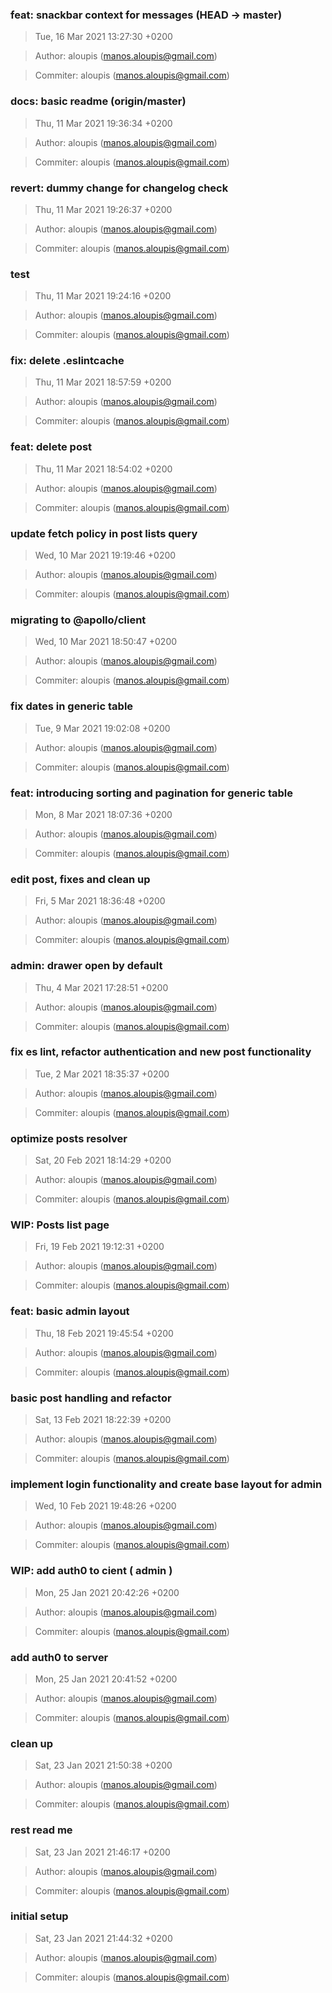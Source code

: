 ### feat: snackbar context for messages (HEAD -> master)
>Tue, 16 Mar 2021 13:27:30 +0200

>Author: aloupis (manos.aloupis@gmail.com)

>Commiter: aloupis (manos.aloupis@gmail.com)




### docs: basic readme (origin/master)
>Thu, 11 Mar 2021 19:36:34 +0200

>Author: aloupis (manos.aloupis@gmail.com)

>Commiter: aloupis (manos.aloupis@gmail.com)




### revert: dummy change for changelog check
>Thu, 11 Mar 2021 19:26:37 +0200

>Author: aloupis (manos.aloupis@gmail.com)

>Commiter: aloupis (manos.aloupis@gmail.com)




### test
>Thu, 11 Mar 2021 19:24:16 +0200

>Author: aloupis (manos.aloupis@gmail.com)

>Commiter: aloupis (manos.aloupis@gmail.com)




### fix: delete .eslintcache
>Thu, 11 Mar 2021 18:57:59 +0200

>Author: aloupis (manos.aloupis@gmail.com)

>Commiter: aloupis (manos.aloupis@gmail.com)




### feat: delete post
>Thu, 11 Mar 2021 18:54:02 +0200

>Author: aloupis (manos.aloupis@gmail.com)

>Commiter: aloupis (manos.aloupis@gmail.com)




### update fetch policy in post lists query
>Wed, 10 Mar 2021 19:19:46 +0200

>Author: aloupis (manos.aloupis@gmail.com)

>Commiter: aloupis (manos.aloupis@gmail.com)




### migrating to @apollo/client
>Wed, 10 Mar 2021 18:50:47 +0200

>Author: aloupis (manos.aloupis@gmail.com)

>Commiter: aloupis (manos.aloupis@gmail.com)




### fix dates in generic table
>Tue, 9 Mar 2021 19:02:08 +0200

>Author: aloupis (manos.aloupis@gmail.com)

>Commiter: aloupis (manos.aloupis@gmail.com)




### feat: introducing sorting and pagination for generic table
>Mon, 8 Mar 2021 18:07:36 +0200

>Author: aloupis (manos.aloupis@gmail.com)

>Commiter: aloupis (manos.aloupis@gmail.com)




### edit post, fixes and clean up
>Fri, 5 Mar 2021 18:36:48 +0200

>Author: aloupis (manos.aloupis@gmail.com)

>Commiter: aloupis (manos.aloupis@gmail.com)




### admin: drawer open by default
>Thu, 4 Mar 2021 17:28:51 +0200

>Author: aloupis (manos.aloupis@gmail.com)

>Commiter: aloupis (manos.aloupis@gmail.com)




### fix es lint, refactor authentication and new post functionality
>Tue, 2 Mar 2021 18:35:37 +0200

>Author: aloupis (manos.aloupis@gmail.com)

>Commiter: aloupis (manos.aloupis@gmail.com)




### optimize posts resolver
>Sat, 20 Feb 2021 18:14:29 +0200

>Author: aloupis (manos.aloupis@gmail.com)

>Commiter: aloupis (manos.aloupis@gmail.com)




### WIP: Posts list page
>Fri, 19 Feb 2021 19:12:31 +0200

>Author: aloupis (manos.aloupis@gmail.com)

>Commiter: aloupis (manos.aloupis@gmail.com)




### feat: basic admin layout
>Thu, 18 Feb 2021 19:45:54 +0200

>Author: aloupis (manos.aloupis@gmail.com)

>Commiter: aloupis (manos.aloupis@gmail.com)




### basic post handling and refactor
>Sat, 13 Feb 2021 18:22:39 +0200

>Author: aloupis (manos.aloupis@gmail.com)

>Commiter: aloupis (manos.aloupis@gmail.com)




### implement login functionality and create base layout for admin
>Wed, 10 Feb 2021 19:48:26 +0200

>Author: aloupis (manos.aloupis@gmail.com)

>Commiter: aloupis (manos.aloupis@gmail.com)




### WIP: add auth0 to cient ( admin )
>Mon, 25 Jan 2021 20:42:26 +0200

>Author: aloupis (manos.aloupis@gmail.com)

>Commiter: aloupis (manos.aloupis@gmail.com)




### add auth0 to server
>Mon, 25 Jan 2021 20:41:52 +0200

>Author: aloupis (manos.aloupis@gmail.com)

>Commiter: aloupis (manos.aloupis@gmail.com)




### clean up
>Sat, 23 Jan 2021 21:50:38 +0200

>Author: aloupis (manos.aloupis@gmail.com)

>Commiter: aloupis (manos.aloupis@gmail.com)




### rest read me
>Sat, 23 Jan 2021 21:46:17 +0200

>Author: aloupis (manos.aloupis@gmail.com)

>Commiter: aloupis (manos.aloupis@gmail.com)




### initial setup
>Sat, 23 Jan 2021 21:44:32 +0200

>Author: aloupis (manos.aloupis@gmail.com)

>Commiter: aloupis (manos.aloupis@gmail.com)




